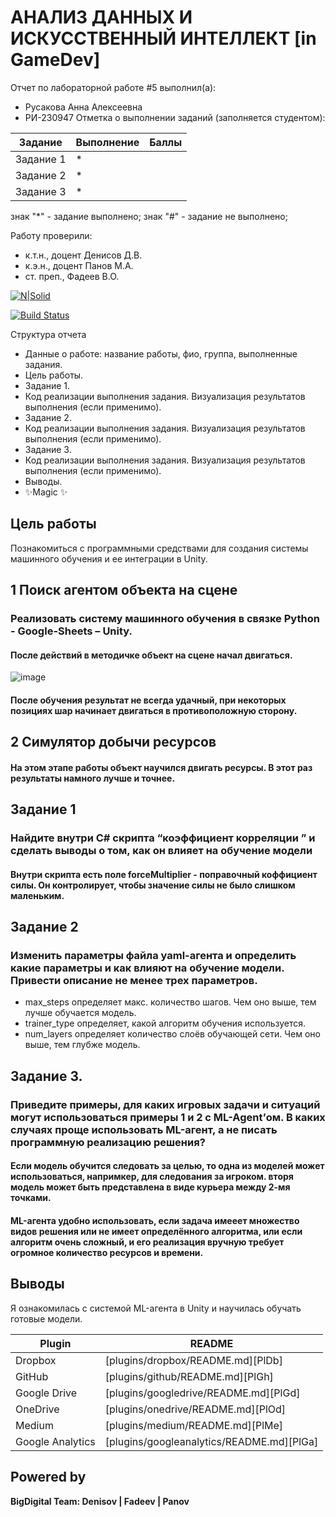 # АНАЛИЗ ДАННЫХ И ИСКУССТВЕННЫЙ ИНТЕЛЛЕКТ [in GameDev]
Отчет по лабораторной работе #5 выполнил(а):
- Русакова Анна Алексеевна
- РИ-230947
Отметка о выполнении заданий (заполняется студентом):

| Задание | Выполнение | Баллы |
| ------ | ------ | ------ |
| Задание 1 | * |  |
| Задание 2 | * |  |
| Задание 3 | * |  |

знак "*" - задание выполнено; знак "#" - задание не выполнено;

Работу проверили:
- к.т.н., доцент Денисов Д.В.
- к.э.н., доцент Панов М.А.
- ст. преп., Фадеев В.О.

[![N|Solid](https://cldup.com/dTxpPi9lDf.thumb.png)](https://nodesource.com/products/nsolid)

[![Build Status](https://travis-ci.org/joemccann/dillinger.svg?branch=master)](https://travis-ci.org/joemccann/dillinger)

Структура отчета

- Данные о работе: название работы, фио, группа, выполненные задания.
- Цель работы.
- Задание 1.
- Код реализации выполнения задания. Визуализация результатов выполнения (если применимо).
- Задание 2.
- Код реализации выполнения задания. Визуализация результатов выполнения (если применимо).
- Задание 3.
- Код реализации выполнения задания. Визуализация результатов выполнения (если применимо).
- Выводы.
- ✨Magic ✨

## Цель работы
Познакомиться с программными средствами для создания системы машинного обучения и ее интеграции в Unity.


## 1 Поиск агентом объекта на сцене
### Реализовать систему машинного обучения в связке Python - Google-Sheets – Unity.

  #### После действий в методичке объект на сцене начал двигаться.

![image](https://github.com/user-attachments/assets/cad27029-7e11-4fbb-a6c0-48c2961a74c4)

  #### После обучения результат не всегда удачный, при некоторых позициях шар начинает двигаться в противоположную сторону.


## 2 Симулятор добычи ресурсов

  #### На этом этапе работы объект научился двигать ресурсы. В этот раз результаты намного лучше и точнее.



## Задание 1
### Найдите внутри C# скрипта “коэффициент корреляции ” и сделать выводы о том, как он влияет на обучение модели

  #### Внутри скрипта есть поле forceMultiplier - поправочный коффициент силы. Он контролирует, чтобы значение силы не было слишком маленьким.


## Задание 2
### Изменить параметры файла yaml-агента и определить какие параметры и как влияют на обучение модели. Привести описание не менее трех параметров.

- max_steps определяет макс. количество шагов. Чем оно выше, тем лучше обучается модель.
- trainer_type определяет, какой алгоритм обучения используется.
- num_layers определяет количество слоёв обучающей сети. Чем оно выше, тем глубже модель.


## Задание 3. 
### Приведите примеры, для каких игровых задачи и ситуаций могут использоваться примеры 1 и 2 с ML-Agent’ом. В каких случаях проще использовать ML-агент, а не писать программную реализацию решения?

#### Если модель обучится следовать за целью, то одна из моделей может использоваться, напримкер, для следования за игроком. вторя модель может быть представлена в виде курьера между 2-мя точками.
#### ML-агента удобно использовать, если задача имееет множество видов решения или не имеет определённого алгоритма, или если алгоритм очень сложный, и его реализация вручную требует огромное количество ресурсов и времени.


## Выводы
Я ознакомилась с системой ML-агента в Unity и научилась обучать готовые модели.


| Plugin | README |
| ------ | ------ |
| Dropbox | [plugins/dropbox/README.md][PlDb] |
| GitHub | [plugins/github/README.md][PlGh] |
| Google Drive | [plugins/googledrive/README.md][PlGd] |
| OneDrive | [plugins/onedrive/README.md][PlOd] |
| Medium | [plugins/medium/README.md][PlMe] |
| Google Analytics | [plugins/googleanalytics/README.md][PlGa] |

## Powered by

**BigDigital Team: Denisov | Fadeev | Panov**
